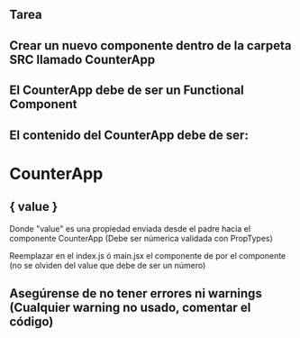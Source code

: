 ## Tarea

## Crear un nuevo componente dentro de la carpeta SRC llamado CounterApp

## El CounterApp debe de ser un Functional Component

## El contenido del CounterApp debe de ser:

   <h1>CounterApp</h1>
   <h2> { value } </h2>

Donde "value" es una propiedad enviada desde el padre hacia el componente CounterApp (Debe ser númerica validada con PropTypes)

 Reemplazar en el index.js ó main.jsx el componente de <PrimeraApp /> por el componente <CounterApp /> (no se olviden del value que debe de ser un número)

## Asegúrense de no tener errores ni warnings (Cualquier warning no usado, comentar el código)